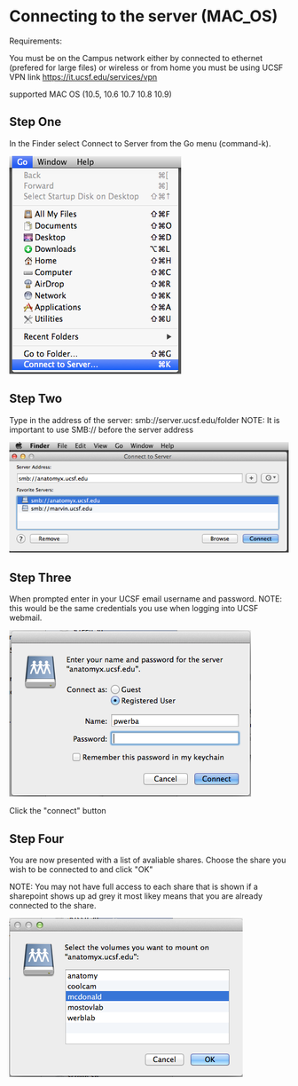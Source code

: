 # Connecting to the server (MAC_OS)
Requirements:

You must be on the Campus network either by connected to ethernet (prefered for large files) or wireless
or from home you must be using UCSF VPN link <https://it.ucsf.edu/services/vpn>

supported MAC OS (10.5, 10.6 10.7 10.8 10.9)

## Step One
In the Finder select Connect to Server from the Go menu (command-k).

![step one](img/server_step1.png)

## Step Two

Type in the address of the server:  smb://server.ucsf.edu/folder
NOTE: It is important to use SMB:// before the server address

![step two](img/server_step2.png)

## Step Three

When prompted enter in your UCSF email username and password.
NOTE: this would be the same credentials you use when logging into UCSF webmail.

![step three](img/server_step3.png)

Click the "connect" button

## Step Four

You are now presented with a list of avaliable shares. Choose the share you wish to be connected to and click "OK"

NOTE: You may not have full access to each share that is shown if a sharepoint shows up ad grey it most likey means that you are already connected to the share.

![step three](img/server_step4.png)
